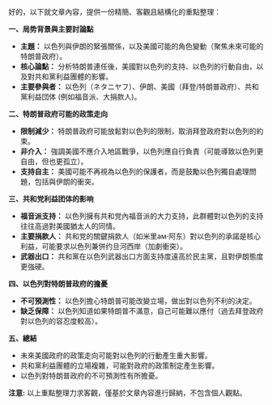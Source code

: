 好的，以下就文章內容，提供一份精簡、客觀且結構化的重點整理：

**一、局势背景與主要討論點**

*   **主題：** 以色列與伊朗的緊張關係，以及美國可能的角色變動（聚焦未來可能的特朗普政府）。
*   **核心論點：** 分析特朗普連任後，美國對以色列的支持、以色列的行動自由，以及對共和黨利益團體的影響。
*   **主要參與者：** 以色列（ネタニヤフ）、伊朗、美國（拜登/特朗普政府）、共和黨利益団体 (例如福音派、大捐款人)。

**二、特朗普政府可能的政策走向**

*   **限制減少：** 特朗普政府可能放鬆對以色列的限制，取消拜登政府對以色列的約束。
*   **非介入：** 強調美國不應介入地區戰爭，以色列應自行負責（可能導致以色列更自由，但也更孤立）。
*   **支持自主：** 美國可能不再視為以色列的保護者，而是鼓勵以色列獨自處理問題，包括與伊朗的衝突。

**三、共和党利益团体的影响**

*   **福音派支持：** 以色列擁有共和党內福音派的大力支持，此群體對以色列的支持往往高過對美國猶太人的同情。
*   **主要捐款人：** 共和党的關鍵捐款人（如米里ам·阿东）對以色列的承諾是核心利益，可能要求以色列兼併约旦河西岸（加劇衝突）。
*   **武器出口：** 共和黨在以色列武器出口方面支持度遠高於民主黨，且對伊朗態度更強硬。

**四、以色列對特朗普政府的擔憂**

*   **不可預測性：** 以色列擔心特朗普可能改變立場，做出對以色列不利的決定。
*   **缺乏保障：** 以色列知道如果特朗普不滿意，自己可能難以應付（過去拜登政府對以色列的容忍度較高）。

**五、總結**

*   未來美國政府的政策走向可能對以色列的行動產生重大影響。
*   共和黨利益團體的立場複雜，可能對政府的政策制定產生影響。
*   以色列對特朗普政府的不可預測性有所擔憂。

**注意:** 以上重點整理力求客觀，僅基於文章內容進行歸納，不包含個人觀點。